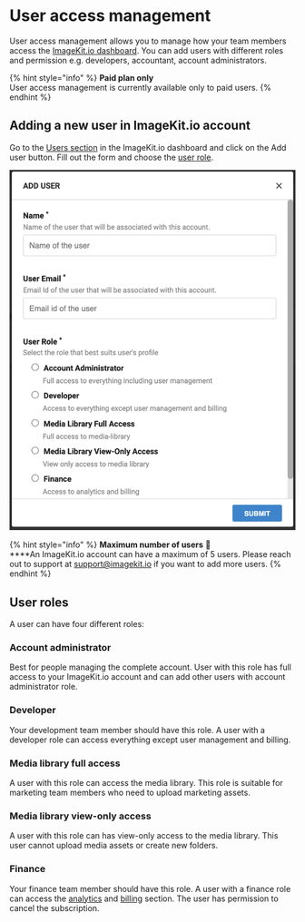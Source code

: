 # User access management

User access management allows you to manage how your team members access the [ImageKit.io dashboard](https://imagekit.io/dashboard). You can add users with different roles and permission e.g. developers, accountant, account administrators.

{% hint style="info" %}
**Paid plan only**  
User access management is currently available only to paid users.
{% endhint %}

## Adding a new user in ImageKit.io account

Go to the [Users section](https://imagekit.io/dashboard?redirectTo=users) in the ImageKit.io dashboard and click on the Add user button. Fill out the form and choose the [user role](user-access-management.md#user-roles).

![Add user form in ImageKit.io dashboard](../.gitbook/assets/screenshot-2020-09-30-at-9.20.23-pm.png)

{% hint style="info" %}
**Maximum number of users** 🙌   
****An ImageKit.io account can have a maximum of 5 users. Please reach out to support at support@imagekit.io if you want to add more users.
{% endhint %}

## User roles

A user can have four different roles:

### Account administrator

Best for people managing the complete account. User with this role has full access to your ImageKit.io account and can add other users with account administrator role.

### Developer 

Your development team member should have this role. A user with a developer role can access everything except user management and billing.

### Media library full access 

A user with this role can access the media library. This role is suitable for marketing team members who need to upload marketing assets.

### Media library view-only access

A user with this role can has view-only access to the media library. This user cannot upload media assets or create new folders.

### Finance

Your finance team member should have this role. A user with a finance role can access the [analytics](https://imagekit.io/dashboard?redirectTo=analytics) and [billing](https://imagekit.io/dashboard?redirectTo=billing) section. The user has permission to cancel the subscription.


